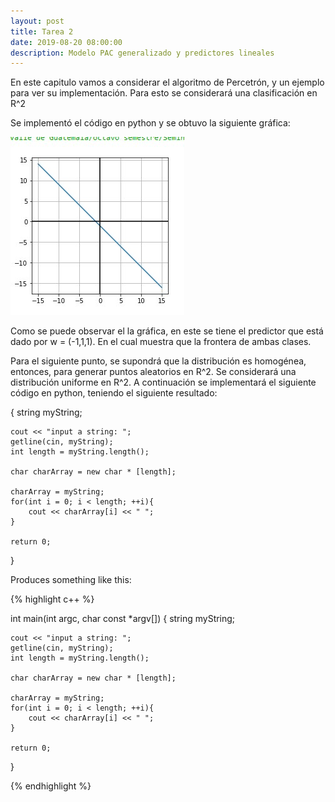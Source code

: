 ```yaml
---
layout: post
title: Tarea 2
date: 2019-08-20 08:00:00
description: Modelo PAC generalizado y predictores lineales
---
```

En este capitulo vamos a considerar el algoritmo de Percetrón, y un ejemplo para ver su implementación. Para esto se considerará una clasificación en R^2

Se implementó el código en python y se obtuvo la siguiente gráfica:

<div class="img_row">
	<img class="col one" src="/img/predictor.jpg">
</div>

Como se puede observar el la gráfica, en este se tiene el predictor que está dado por w = (-1,1,1). En el cual muestra que la frontera de ambas clases.

Para el siguiente punto, se supondrá que la distribución es homogénea, entonces, para generar puntos aleatorios en R^2. Se considerará una distribución uniforme en R^2. A continuación se implementará el siguiente código en python, teniendo el siguiente resultado: 


{
	string myString;

	cout << "input a string: ";
	getline(cin, myString);
	int length = myString.length();
	
	char charArray = new char * [length];

	charArray = myString;
	for(int i = 0; i < length; ++i){
		cout << charArray[i] << " ";
	}
	
	return 0;
}


Produces something like this: 

{% highlight c++ %}

int main(int argc, char const *argv[])
{
	string myString;

	cout << "input a string: ";
	getline(cin, myString);
	int length = myString.length();
	
	char charArray = new char * [length];

	charArray = myString;
	for(int i = 0; i < length; ++i){
		cout << charArray[i] << " ";
	}
	
	return 0;
}

{% endhighlight %}
